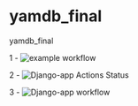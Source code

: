 # yamdb_final
yamdb_final

1 - ![example workflow](https://github.com/Victoriafed/yamdb_final/actions/workflows/yamdb_workflow.yml/badge.svg)

2 - ![Django-app Actions Status](https://github.com/Victoriafed/yamdb_final/actions/workflows/yamdb_workflow.yml/badge.svg)

3 - ![Django-app workflow](https://github.com/Victoriafed/yamdb_final/actions/workflows/yamdb_workflow.yml/badge.svg)